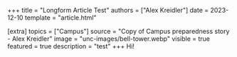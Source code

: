 +++
title = "Longform Article Test"
authors = ["Alex Kreidler"]
date = 2023-12-10
template = "article.html"

[extra]
topics = ["Campus"]
source = "Copy of Campus preparedness story - Alex Kreidler"
image = "unc-images/bell-tower.webp"
visible = true
featured = true
description = "test"
+++
Hi!

